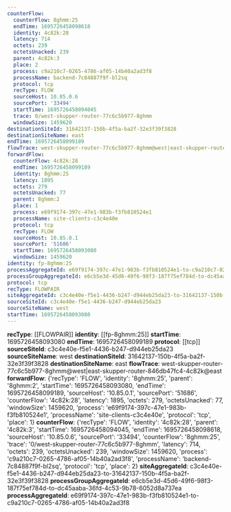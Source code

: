 ```yaml
---
counterFlow:
  counterFlow: 8ghmm:25
  endTime: 1695726458098618
  identity: 4c82k:28
  latency: 714
  octets: 239
  octetsUnacked: 239
  parent: 4c82k:3
  place: 2
  process: c9a210c7-0265-4786-af05-14b40a2ad3f8
  processName: backend-7c84887f9f-bl2sq
  protocol: tcp
  recType: FLOW
  sourceHost: 10.85.0.6
  sourcePort: '33494'
  startTime: 1695726458094045
  trace: 0/west-skupper-router-77c6c5b977-8ghmm
  windowSize: 1459620
destinationSiteId: 31642137-150b-4f5a-ba2f-32e3f39f3828
destinationSiteName: east
endTime: 1695726458099189
flowTrace: west-skupper-router-77c6c5b977-8ghmm@west|east-skupper-router-846db47fc4-4c82k@east
forwardFlow:
  counterFlow: 4c82k:28
  endTime: 1695726458099189
  identity: 8ghmm:25
  latency: 1895
  octets: 279
  octetsUnacked: 77
  parent: 8ghmm:2
  place: 1
  process: e69f9174-397c-47e1-983b-f3fb810524e1
  processName: site-clients-c3c4e40e
  protocol: tcp
  recType: FLOW
  sourceHost: 10.85.0.1
  sourcePort: '51686'
  startTime: 1695726458093080
  windowSize: 1459620
identity: fp-8ghmm:25
processAggregateId: e69f9174-397c-47e1-983b-f3fb810524e1-to-c9a210c7-0265-4786-af05-14b40a2ad3f8
processGroupAggregateId: e6cb5e3d-45d6-49f6-98f3-187f75ef784d-to-dc45aaba-36fd-4c53-9b78-6052d8a737ea
protocol: tcp
recType: FLOWPAIR
siteAggregateId: c3c4e40e-f5e1-4436-b247-d944eb25da23-to-31642137-150b-4f5a-ba2f-32e3f39f3828
sourceSiteId: c3c4e40e-f5e1-4436-b247-d944eb25da23
sourceSiteName: west
startTime: 1695726458093080
---
```

**recType**: [[FLOWPAIR]]
**identity**: [[fp-8ghmm:25]]
**startTime**: 1695726458093080
**endTime**: 1695726458099189
**protocol**: [[tcp]]
**sourceSiteId**: c3c4e40e-f5e1-4436-b247-d944eb25da23
**sourceSiteName**: west
**destinationSiteId**: 31642137-150b-4f5a-ba2f-32e3f39f3828
**destinationSiteName**: east
**flowTrace**: west-skupper-router-77c6c5b977-8ghmm@west|east-skupper-router-846db47fc4-4c82k@east
**forwardFlow**: {'recType': 'FLOW', 'identity': '8ghmm:25', 'parent': '8ghmm:2', 'startTime': 1695726458093080, 'endTime': 1695726458099189, 'sourceHost': '10.85.0.1', 'sourcePort': '51686', 'counterFlow': '4c82k:28', 'latency': 1895, 'octets': 279, 'octetsUnacked': 77, 'windowSize': 1459620, 'process': 'e69f9174-397c-47e1-983b-f3fb810524e1', 'processName': 'site-clients-c3c4e40e', 'protocol': 'tcp', 'place': 1}
**counterFlow**: {'recType': 'FLOW', 'identity': '4c82k:28', 'parent': '4c82k:3', 'startTime': 1695726458094045, 'endTime': 1695726458098618, 'sourceHost': '10.85.0.6', 'sourcePort': '33494', 'counterFlow': '8ghmm:25', 'trace': '0/west-skupper-router-77c6c5b977-8ghmm', 'latency': 714, 'octets': 239, 'octetsUnacked': 239, 'windowSize': 1459620, 'process': 'c9a210c7-0265-4786-af05-14b40a2ad3f8', 'processName': 'backend-7c84887f9f-bl2sq', 'protocol': 'tcp', 'place': 2}
**siteAggregateId**: c3c4e40e-f5e1-4436-b247-d944eb25da23-to-31642137-150b-4f5a-ba2f-32e3f39f3828
**processGroupAggregateId**: e6cb5e3d-45d6-49f6-98f3-187f75ef784d-to-dc45aaba-36fd-4c53-9b78-6052d8a737ea
**processAggregateId**: e69f9174-397c-47e1-983b-f3fb810524e1-to-c9a210c7-0265-4786-af05-14b40a2ad3f8